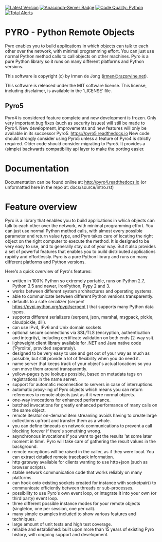 [![Latest Version](https://img.shields.io/pypi/v/Pyro4.svg)](https://pypi.python.org/pypi/Pyro4/)
[![Anaconda-Server Badge](https://anaconda.org/conda-forge/pyro4/badges/version.svg)](https://anaconda.org/conda-forge/pyro4)
[![Code Quality: Python](https://img.shields.io/lgtm/grade/python/g/irmen/Pyro4.svg?logo=lgtm&logoWidth=18)](https://lgtm.com/projects/g/irmen/Pyro4/context:python)
[![Total Alerts](https://img.shields.io/lgtm/alerts/g/irmen/Pyro4.svg?logo=lgtm&logoWidth=18)](https://lgtm.com/projects/g/irmen/Pyro4/alerts)

PYRO - Python Remote Objects
============================

Pyro enables you to build applications in which objects can talk
to each other over the network, with minimal programming effort.
You can just use normal Python method calls to call objects on
other machines. Pyro is a pure Python library so it
runs on many different platforms and Python versions.


This software is copyright (c) by Irmen de Jong (irmen@razorvine.net).

This software is released under the MIT software license.
This license, including disclaimer, is available in the 'LICENSE' file.

Pyro5
-----
Pyro4 is considered feature complete and new development is frozen.
Only very important bug fixes (such as security issues) will still be made to Pyro4.
New development, improvements and new features will only be available in its successor
Pyro5: https://pyro5.readthedocs.io New code should strongly consider using Pyro5 unless a feature
of Pyro4 is strictly required.  Older code should consider migrating to Pyro5. It provides
a (simple) backwards compatibility api layer to make the porting easier.

Documentation
=============
Documentation can be found online at: http://pyro4.readthedocs.io
(or unformatted here in the repo at: docs/source/intro.rst)


Feature overview
================

Pyro is a library that enables you to build applications in which
objects can talk to each other over the network, with minimal programming effort.
You can just use normal Python method calls, with almost every possible parameter
and return value type, and Pyro takes care of locating the right object on the right
computer to execute the method. It is designed to be very easy to use, and to
generally stay out of your way. But it also provides a set of powerful features that
enables you to build distributed applications rapidly and effortlessly.
Pyro is a pure Python library and runs on many different platforms and Python versions.

Here's a quick overview of Pyro's features:

- written in 100% Python so extremely portable, runs on Python 2.7, Python 3.5 and newer, IronPython, Pypy 2 and 3.
- works between different system architectures and operating systems.
- able to communicate between different Python versions transparently.
- defaults to a safe serializer (serpent https://pypi.python.org/pypi/serpent ) that supports many Python data types.
- supports different serializers (serpent, json, marshal, msgpack, pickle, cloudpickle, dill).
- can use IPv4, IPv6 and Unix domain sockets.
- optional secure connections via SSL/TLS (encryption, authentication and integrity), including certificate validation on both ends (2-way ssl).
- lightweight client library available for .NET and Java native code ('Pyrolite', provided separately).
- designed to be very easy to use and get out of your way as much as possible, but still provide a lot of flexibility when you do need it.
- name server that keeps track of your object's actual locations so you can move them around transparently.
- yellow-pages type lookups possible, based on metadata tags on registrations in the name server.
- support for automatic reconnection to servers in case of interruptions.
- automatic proxy-ing of Pyro objects which means you can return references to remote objects just as if it were normal objects.
- one-way invocations for enhanced performance.
- batched invocations for greatly enhanced performance of many calls on the same object.
- remote iterator on-demand item streaming avoids having to create large collections upfront and transfer them as a whole.
- you can define timeouts on network communications to prevent a call blocking forever if there's something wrong.
- asynchronous invocations if you want to get the results 'at some later moment in time'. Pyro will take care of gathering the result values in the background.
- remote exceptions will be raised in the caller, as if they were local. You can extract detailed remote traceback information.
- http gateway available for clients wanting to use http+json (such as browser scripts).
- stable network communication code that works reliably on many platforms.
- can hook onto existing sockets created for instance with socketpair() to communicate efficiently between threads or sub-processes.
- possibility to use Pyro's own event loop, or integrate it into your own (or third party) event loop.
- three different possible instance modes for your remote objects (singleton, one per session, one per call).
- many simple examples included to show various features and techniques.
- large amount of unit tests and high test coverage.
- reliable and established: built upon more than 15 years of existing Pyro history, with ongoing support and development.
